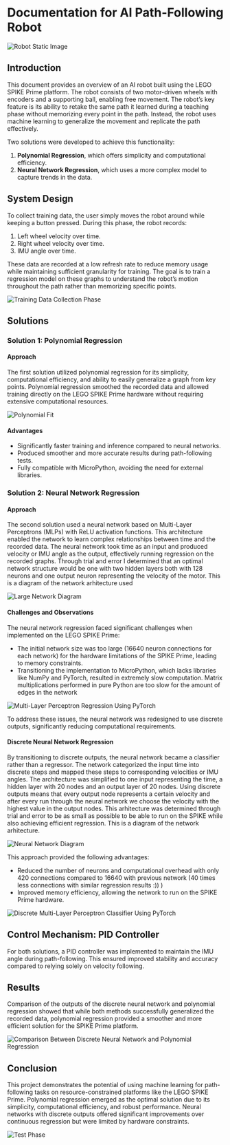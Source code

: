 # Documentation for AI Path-Following Robot

![Robot Static Image](./Images/robot.svg)

## Introduction

This document provides an overview of an AI robot built using the LEGO SPIKE Prime platform. The robot consists of two motor-driven wheels with encoders and a supporting ball, enabling free movement. The robot’s key feature is its ability to retake the same path it learned during a teaching phase without memorizing every point in the path. Instead, the robot uses machine learning to generalize the movement and replicate the path effectively.

Two solutions were developed to achieve this functionality:
1. **Polynomial Regression**, which offers simplicity and computational efficiency.
2. **Neural Network Regression**, which uses a more complex model to capture trends in the data.

## System Design

To collect training data, the user simply moves the robot around while keeping a button pressed. During this phase, the robot records:
1. Left wheel velocity over time.
2. Right wheel velocity over time.
3. IMU angle over time.

These data are recorded at a low refresh rate to reduce memory usage while maintaining sufficient granularity for training. The goal is to train a regression model on these graphs to understand the robot’s motion throughout the path rather than memorizing specific points.

![Training Data Collection Phase](./Images/training_data_collection_phase.gif)

## Solutions

### Solution 1: Polynomial Regression

#### Approach

The first solution utilized polynomial regression for its simplicity, computational efficiency, and ability to easily generalize a graph from key points. Polynomial regression smoothed the recorded data and allowed training directly on the LEGO SPIKE Prime hardware without requiring extensive computational resources.

![Polynomial Fit](./Images/7%20-%20Polynomial%20Fit.png)

#### Advantages

- Significantly faster training and inference compared to neural networks.
- Produced smoother and more accurate results during path-following tests.
- Fully compatible with MicroPython, avoiding the need for external libraries.

### Solution 2: Neural Network Regression

#### Approach

The second solution used a neural network based on Multi-Layer Perceptrons (MLPs) with ReLU activation functions. This architecture enabled the network to learn complex relationships between time and the recorded data. The neural network took time as an input and produced velocity or IMU angle as the output, effectively running regression on the recorded graphs. Through trial and error I determined that an optimal network structure would be one with two hidden layers both with 128 neurons and one output neuron representing the velocity of the motor. This is a diagram of the network arhitecture used

![Large Network Diagram](./Images/large%20network.png)

#### Challenges and Observations

The neural network regression faced significant challenges when implemented on the LEGO SPIKE Prime:
- The initial network size was too large (16640 neuron connections for each network) for the hardware limitations of the SPIKE Prime, leading to memory constraints.
- Transitioning the implementation to MicroPython, which lacks libraries like NumPy and PyTorch, resulted in extremely slow computation. Matrix multiplications performed in pure Python are too slow for the amount of edges in the network

![Multi-Layer Perceptron Regression Using PyTorch](./Images/1%20-%20Non%20Linear%20Regression%20With%20Pytorch.png)

To address these issues, the neural network was redesigned to use discrete outputs, significantly reducing computational requirements.

#### Discrete Neural Network Regression

By transitioning to discrete outputs, the neural network became a classifier rather than a regressor. The network categorized the input time into discrete steps and mapped these steps to corresponding velocities or IMU angles. The architecture was simplified to one input representing the time, a hidden layer with 20 nodes and an output layer of 20 nodes. Using discrete outputs means that every output node represents a certain velocity and after every run through the neural network we choose the velocity with the highest value in the output nodes. This arhitecture was determined through trial and error to be as small as possible to be able to run on the SPIKE while also achieving efficient regression. This is a diagram of the network arhitecture.

![Neural Network Diagram](./Images/small%20network%20diagram.png)

This approach provided the following advantages:
- Reduced the number of neurons and computational overhead with only 420 connections compared to 16640 with previous network (40 times less connections with similar regression results :)) )
- Improved memory efficiency, allowing the network to run on the SPIKE Prime hardware.

![Discrete Multi-Layer Perceptron Classifier Using PyTorch](./Images/2%20-%20Discrete%20Classifier%20Using%20Pytorch.png)

## Control Mechanism: PID Controller

For both solutions, a PID controller was implemented to maintain the IMU angle during path-following. This ensured improved stability and accuracy compared to relying solely on velocity following.

## Results

Comparison of the outputs of the discrete neural network and polynomial regression showed that while both methods successfully generalized the recorded data, polynomial regression provided a smoother and more efficient solution for the SPIKE Prime platform.

![Comparison Between Discrete Neural Network and Polynomial Regression](./Images/5%20-%20Discrete%20NN%20compared%20to%20Poly%20Regression.png)

## Conclusion

This project demonstrates the potential of using machine learning for path-following tasks on resource-constrained platforms like the LEGO SPIKE Prime. Polynomial regression emerged as the optimal solution due to its simplicity, computational efficiency, and robust performance. Neural networks with discrete outputs offered significant improvements over continuous regression but were limited by hardware constraints.

![Test Phase](./Images/test_phase.gif)
